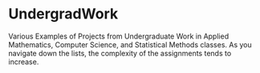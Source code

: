 # UndergradWork
Various Examples of Projects from Undergraduate Work in Applied Mathematics, Computer Science, and Statistical Methods classes. As you navigate down the lists, the complexity of the assignments tends to increase.
